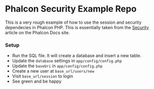 Phalcon Security Example Repo
=============================

This is a very rough example of how to use the session and security dependecies in Phalcon PHP. This is essentially taken from the [Security](http://docs.phalconphp.com/en/latest/reference/security.html) article on the Phalcon Docs site.

### Setup

* Run the SQL file. It will create a database and insert a new table.
* Update the `database` settings in `app/config/config.php`
* Update the `baseUri` in `app/config/config.php`
* Create a new user at `base_url/users/new`
* Visit `base_url/session` to login
* See green and be happy
